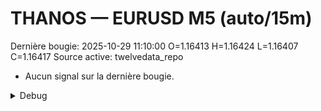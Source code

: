 # THANOS — EURUSD M5 (auto/15m)
Dernière bougie: 2025-10-29 11:10:00  O=1.16413  H=1.16424  L=1.16407  C=1.16417
Source active: twelvedata_repo

- Aucun signal sur la dernière bougie.

<details><summary>Debug</summary>

- TD_API_KEY manquant.

</details>